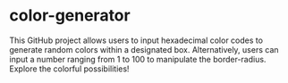 # color-generator
This GitHub project allows users to input hexadecimal color codes to generate random colors within a designated box. Alternatively, users can input a number ranging from 1 to 100 to manipulate the border-radius. Explore the colorful possibilities!
